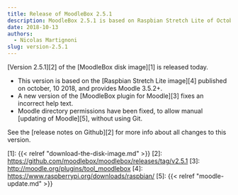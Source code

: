 ```yaml
---
title: Release of MoodleBox 2.5.1
description: MoodleBox 2.5.1 is based on Raspbian Stretch Lite of October 9, 2018. It allows you to update Moodle manually.
date: 2018-10-13
authors:
  - Nicolas Martignoni
slug: version-2.5.1
---
```


[Version 2.5.1][2] of the [MoodleBox disk image][1] is released today.

  - This version is based on the [Raspbian Stretch Lite image][4] published on october, 10 2018, and provides Moodle 3.5.2+.
  - A new version of the [MoodleBox plugin for Moodle][3] fixes an incorrect help text.
  - Moodle directory permissions have been fixed, to allow manual [updating of Moodle][5], without using Git.

See the [release notes on Github][2] for more info about all changes to this version.

 [1]: {{< relref "download-the-disk-image.md" >}}
 [2]: https://github.com/moodlebox/moodlebox/releases/tag/v2.5.1
 [3]: http://moodle.org/plugins/tool_moodlebox
 [4]: https://www.raspberrypi.org/downloads/raspbian/
 [5]: {{< relref "moodle-update.md" >}}
